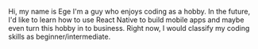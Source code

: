 Hi, my name is Ege I'm a guy who enjoys coding as a hobby. In the future, I'd like to learn how to use React Native to build mobile apps and maybe even turn this hobby in to business.
Right now, I would classify my coding skills as beginner/intermediate.

